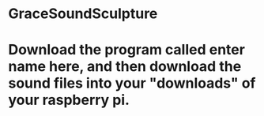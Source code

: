 # GraceSoundSculpture
# Download the program called **enter name here**, and then download the sound files into your "downloads" of your raspberry pi.
